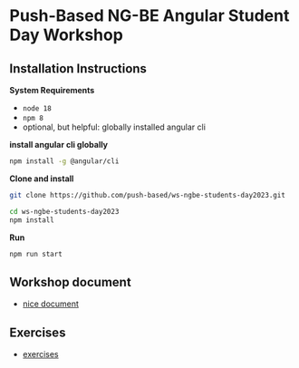 # Push-Based NG-BE Angular Student Day Workshop

## Installation Instructions

**System Requirements**

* `node 18`
* `npm 8`
* optional, but helpful: globally installed angular cli

**install angular cli globally**

```bash
npm install -g @angular/cli
```

**Clone and install**

```bash
git clone https://github.com/push-based/ws-ngbe-students-day2023.git

cd ws-ngbe-students-day2023
npm install
```

**Run**

```bash
npm run start
```
## Workshop document

* [nice document](https://docs.google.com/document/d/1j3202nK5RRJeU60-wEbFcogWXutwTj66qkTz5w9PPPk/edit#heading=h.85w83vmv6b30)

## Exercises

* [exercises](./exercises)
